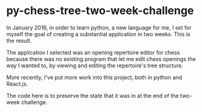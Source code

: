 # py-chess-tree-two-week-challenge

In January 2016, in order to learn python, a new language for me, I set for myself the goal of creating a substantial application in two weeks. This is the result. 

The application I selected was an opening repertoire editor for chess because there was no existing program that let me edit chess openings the way I wanted to, by viewing and editing the repertoire's tree structure. 

More recently, I've put more work into this project, both in python and React.js. 

The code here is to preserve the state that it was in at the end of the two-week challenge. 
